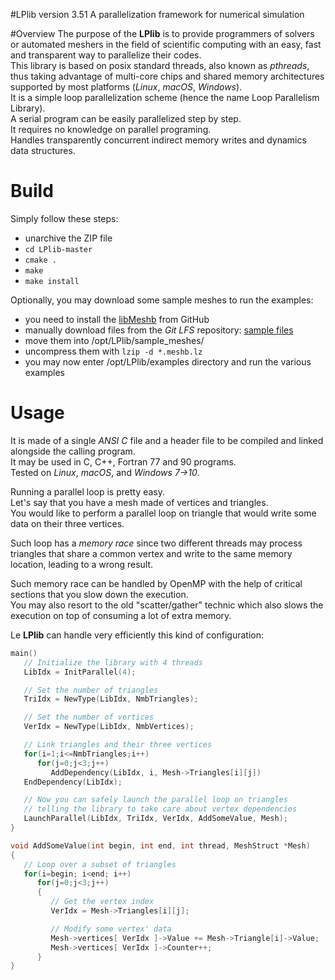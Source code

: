 #LPlib  version 3.51
A parallelization framework for numerical simulation

#Overview
The purpose of the **LPlib** is to provide programmers of solvers or automated meshers in the field of scientific computing with an easy, fast and transparent way to parallelize their codes.  
This library is based on posix standard threads, also known as *pthreads*, thus taking advantage of multi-core chips and shared memory architectures supported by most platforms (*Linux*, *macOS*, *Windows*).  
It is a simple loop parallelization scheme (hence the name Loop Parallelism Library).  
A serial program can be easily parallelized step by step.  
It requires no knowledge on parallel programing.  
Handles transparently concurrent indirect memory writes and dynamics data structures.

# Build
Simply follow these steps:
- unarchive the ZIP file
- `cd LPlib-master`
- `cmake .`
- `make`
- `make install`

Optionally, you may download some sample meshes to run the examples:
- you need to install the [libMeshb](https://github.com/LoicMarechal/libMeshb) from GitHub
- manually download files from the *Git LFS* repository: [sample files](sample_meshes/)
- move them into /opt/LPlib/sample_meshes/
- uncompress them with `lzip -d *.meshb.lz`
- you may now enter /opt/LPlib/examples directory and run the various examples

# Usage
It is made of a single *ANSI C* file and a header file to be compiled and linked alongside the calling program.  
It may be used in C, C++, Fortran 77 and 90 programs.  
Tested on *Linux*, *macOS*, and *Windows 7->10*.

Running a parallel loop is pretty easy.  
Let's say that you have a mesh made of vertices and triangles.  
You would like to perform a parallel loop on triangle that would write some data on their three vertices.

Such loop has a _memory race_ since two different threads may process triangles that share a common vertex and write to the same memory location, leading to a wrong result.

Such memory race can be handled by OpenMP with the help of critical sections that you slow down the execution.  
You may also resort to the old "scatter/gather" technic which also slows the execution on top of consuming a lot of extra memory.

Le **LPlib** can handle very efficiently this kind of configuration:

```C++
main()
   // Initialize the library with 4 threads
   LibIdx = InitParallel(4);

   // Set the number of triangles
   TriIdx = NewType(LibIdx, NmbTriangles);

   // Set the number of vertices
   VerIdx = NewType(LibIdx, NmbVertices);

   // Link triangles and their three vertices
   for(i=1;i<=NmbTriangles;i++)
      for(j=0;j<3;j++)
         AddDependency(LibIdx, i, Mesh->Triangles[i][j])
   EndDependency(LibIdx);

   // Now you can safely launch the parallel loop on triangles
   // telling the library to take care about vertex dependencies
   LaunchParallel(LibIdx, TriIdx, VerIdx, AddSomeValue, Mesh);
}

void AddSomeValue(int begin, int end, int thread, MeshStruct *Mesh)
{
   // Loop over a subset of triangles
   for(i=begin; i<end; i++)
      for(j=0;j<3;j++)
      {
         // Get the vertex index
         VerIdx = Mesh->Triangles[i][j];

         // Modify some vertex' data
         Mesh->vertices[ VerIdx ]->Value += Mesh->Triangle[i]->Value;
         Mesh->vertices[ VerIdx ]->Counter++;
      }
}
```

